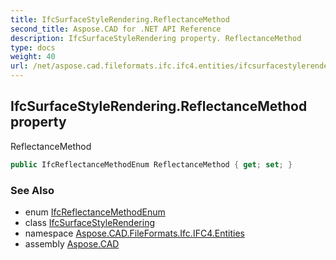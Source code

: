 ```yaml
---
title: IfcSurfaceStyleRendering.ReflectanceMethod
second_title: Aspose.CAD for .NET API Reference
description: IfcSurfaceStyleRendering property. ReflectanceMethod
type: docs
weight: 40
url: /net/aspose.cad.fileformats.ifc.ifc4.entities/ifcsurfacestylerendering/reflectancemethod/
---
```

## IfcSurfaceStyleRendering.ReflectanceMethod property

ReflectanceMethod

```csharp
public IfcReflectanceMethodEnum ReflectanceMethod { get; set; }
```

### See Also

* enum [IfcReflectanceMethodEnum](../../../aspose.cad.fileformats.ifc.ifc4.types/ifcreflectancemethodenum/)
* class [IfcSurfaceStyleRendering](../)
* namespace [Aspose.CAD.FileFormats.Ifc.IFC4.Entities](../../ifcsurfacestylerendering/)
* assembly [Aspose.CAD](../../../)


